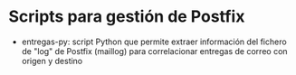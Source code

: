 # Scripts para gestión de Postfix

- entregas-py: script Python que permite extraer información del fichero de "log" de Postfix (maillog) para correlacionar entregas de correo con origen y destino